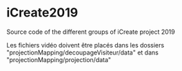 # iCreate2019
Source code of the different groups of iCreate project 2019


Les fichiers vidéo doivent être placés dans les dossiers "projectionMapping/decoupageVisiteur/data" et dans "projectionMapping/projection/data"
